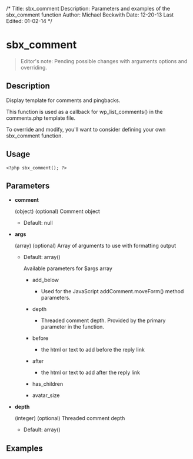 /*
Title: sbx_comment
Description: Parameters and examples of the sbx_comment function
Author: Michael Beckwith
Date: 12-20-13
Last Edited: 01-02-14
 */

# sbx_comment

> Editor's note: Pending possible changes with arguments options and overriding.

## Description

Display template for comments and pingbacks.

This function is used as a callback for wp_list_comments() in the comments.php template file.

To override and modify, you'll want to consider defining your own sbx_comment function.

## Usage

	<?php sbx_comment(); ?>

## Parameters

* **comment**

	(object) (optional) Comment object

	* Default: null

* **args**

	(array) (optional) Array of arguments to use with formatting output

	* Default: array()

		Available parameters for $args array

		* add_below
			* Used for the JavaScript addComment.moveForm() method parameters.
		* depth
			* Threaded comment depth. Provided by the primary parameter in the function.
		* before
			* the html or text to add before the reply link
		* after
			* the html or text to add after the reply link
		* has_children

		* avatar_size

* **depth**

	(integer) (optional) Threaded comment depth

	* Default: array()

## Examples
